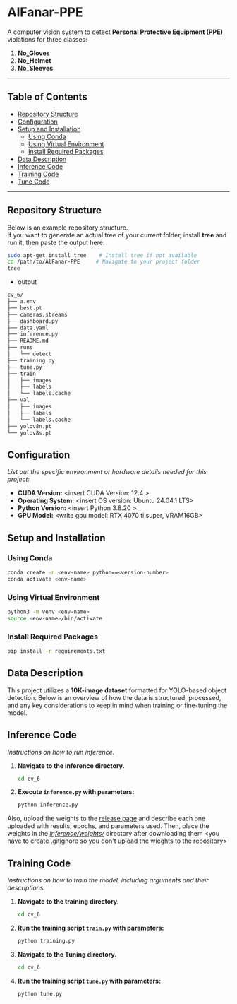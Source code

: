 # AlFanar-PPE

A computer vision system to detect **Personal Protective Equipment (PPE)** violations for three classes:

1. **No_Gloves**  
2. **No_Helmet**  
3. **No_Sleeves**

---

## Table of Contents

- [Repository Structure](#repository-structure)
- [Configuration](#configuration)
- [Setup and Installation](#setup-and-installation)
  - [Using Conda](#using-conda)
  - [Using Virtual Environment](#using-virtual-environment)
  - [Install Required Packages](#install-required-packages)
- [Data Description](#data-description)
- [Inference Code](#inference-code)
- [Training Code](#training-code)
- [Tune Code](#tune-code)
---

## Repository Structure

Below is an example repository structure.  
If you want to generate an actual tree of your current folder, install **tree** and run it, then paste the output here:

```bash
sudo apt-get install tree    # Install tree if not available
cd /path/to/AlFanar-PPE     # Navigate to your project folder
tree
```
- output
```bash
cv_6/
├── a.env
├── best.pt
├── cameras.streams
├── dashboard.py
├── data.yaml
├── inference.py
├── README.md
├── runs
│   └── detect
├── training.py
├── tune.py
├── train
│   ├── images
│   ├── labels
│   └── labels.cache
├── val
│   ├── images
│   ├── labels
│   └── labels.cache
├── yolov8n.pt
└── yolov8s.pt

```

## Configuration
*List out the specific environment or hardware details needed for this project:*
- **CUDA Version:** <insert CUDA Version: 12.4 >
- **Operating System:** <insert OS version: Ubuntu 24.04.1 LTS>
- **Python Version:** <insert Python 3.8.20 >
- **GPU Model:** <write gpu model: RTX 4070 ti super, VRAM16GB> 

## Setup and Installation

### Using Conda
```sh
conda create -n <env-name> python==<version-number>
conda activate <env-name>
```

### Using Virtual Environment
```sh
python3 -m venv <env-name>
source <env-name>/bin/activate
```

### Install Required Packages
```sh
pip install -r requirements.txt
```

## Data Description

This project utilizes a **10K-image dataset** formatted for YOLO-based object detection. Below is an overview of how the data is structured, processed, and any key considerations to keep in mind when training or fine-tuning the model.

## Inference Code
*Instructions on how to run inference.*

1. **Navigate to the inference directory.**
    ```sh
    cd cv_6
    ```
2. **Execute `inference.py` with parameters:**
    ```sh
    python inference.py 
    ```

      
Also, upload the weights to the [release page](https://github.com/WakebDataScience/template/releases/new) and describe each one uploaded with results, epochs, and parameters used. Then, place the weights in the [*inference/weights/*](inference/weights/) directory after downloading them
<you have to create .gitignore so you don't upload the wieghts to the repository>

## Training Code
*Instructions on how to train the model, including arguments and their descriptions.*

1. **Navigate to the training directory.**
    ```sh
    cd cv_6
    ```
2. **Run the training script `train.py` with parameters:**
    ```sh
    python training.py 
    ```

1. **Navigate to the Tuning directory.**
    ```sh
    cd cv_6
    ```
2. **Run the training script `tune.py` with parameters:**
    ```sh
    python tune.py 
    ```
